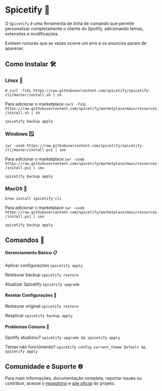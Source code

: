 # Spicetify 🎵

O ```Spicetify``` é uma ferramenta de linha de comando que permite personalizar completamente o cliente do Spotify, adicionando temas, extensões e modificações.

Existem rumores que as vezes ocorre um erro e os anuncios param de aparecer. 

## Como Instalar 🛠

### Linux 🐧 

```# curl -fsSL https://raw.githubusercontent.com/spicetify/spicetify-cli/master/install.sh | sh```

Para adicionar o marketplace
```curl -fsSL https://raw.githubusercontent.com/spicetify/marketplace/main/resources/install.sh | sh```

```spicetify backup apply```

### Windows 🪟

```iwr -useb https://raw.githubusercontent.com/spicetify/spicetify-cli/master/install.ps1 | iex ```

Para adicionar o marketplace
```iwr -useb https://raw.githubusercontent.com/spicetify/marketplace/main/resources/install.ps1 | iex```

```spicetify backup apply```

### MacOS 🍎

```brew install spicetify-cli```

Para adicionar o marketplace
```iwr -useb https://raw.githubusercontent.com/spicetify/marketplace/main/resources/install.ps1 | iex```

```spicetify backup apply```

## Comandos 🔧 

#### Gerenciamento Básico 📋

Aplicar configurações
```spicetify apply```

Restaurar backup
```spicetify restore```

Atualizar Spicetify
```spicetify upgrade```

#### Resetar Configurações 🔄

Restaurar original
```spicetify restore```

Reaplicar
```spicetify backup apply```

#### Problemas Comuns 🐛

Spotify atualizou?
```spicetify upgrade && spicetify apply```

Temas não funcionando?
```spicetify config current_theme Default && spicetify apply```

## Comunidade e Suporte 🌐 
Para mais informações, documentação completa, reportar issues ou contribuir, acesse o <a href="https://github.com/spicetify">repositório</a> e <a href="https://spicetify.app/">site oficial</a> do projeto.
